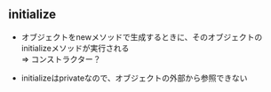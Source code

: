 ## initialize
- オブジェクトをnewメソッドで生成するときに、そのオブジェクトのinitializeメソッドが実行される  
=> コンストラクター？

- initializeはprivateなので、オブジェクトの外部から参照できない
